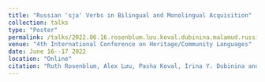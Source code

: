 ```yaml
---
title: "Russian 'sja' Verbs in Bilingual and Monolingual Acquisition"
collection: talks
type: "Poster"
permalink: /talks/2022.06.16.rosenblum.lưu.koval.dubinina.malamud.russian.'sja'.verbs.in.bilingual.and.monolingual.acquisition
venue: "4th International Conference on Heritage/Community Languages"
date: June 16--17 2022
location: "Online"
citation: "Ruth Rosenblum, Alex Lưu, Pasha Koval, Irina Y. Dubinina and Sophia A. Malamud. 2022. Russian 'sja' Verbs in Bilingual and Monolingual Acquisition (Poster). 4th International Conference on Heritage/Community Languages. Online. June 16--17."
---
```


